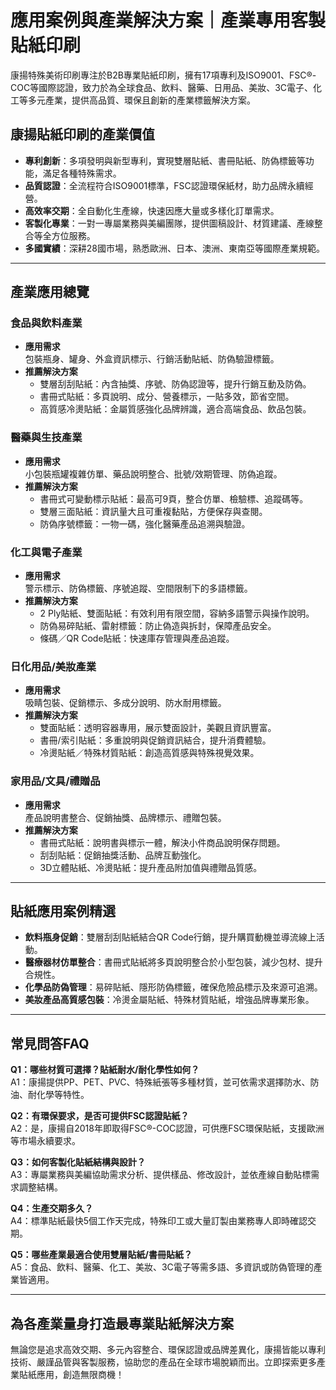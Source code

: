 # 應用案例與產業解決方案｜產業專用客製貼紙印刷

康揚特殊美術印刷專注於B2B專業貼紙印刷，擁有17項專利及ISO9001、FSC®-COC等國際認證，致力於為全球食品、飲料、醫藥、日用品、美妝、3C電子、化工等多元產業，提供高品質、環保且創新的產業標籤解決方案。

## 康揚貼紙印刷的產業價值

- **專利創新**：多項發明與新型專利，實現雙層貼紙、書冊貼紙、防偽標籤等功能，滿足各種特殊需求。
- **品質認證**：全流程符合ISO9001標準，FSC認證環保紙材，助力品牌永續經營。
- **高效率交期**：全自動化生產線，快速因應大量或多樣化訂單需求。
- **客製化專業**：一對一專屬業務與美編團隊，提供圖稿設計、材質建議、產線整合等全方位服務。
- **多國實績**：深耕28國市場，熟悉歐洲、日本、澳洲、東南亞等國際產業規範。

---

## 產業應用總覽

### 食品與飲料產業

- **應用需求**  
  包裝瓶身、罐身、外盒資訊標示、行銷活動貼紙、防偽驗證標籤。
- **推薦解決方案**  
  - 雙層刮刮貼紙：內含抽獎、序號、防偽認證等，提升行銷互動及防偽。
  - 書冊式貼紙：多頁說明、成分、營養標示，一貼多效，節省空間。
  - 高質感冷燙貼紙：金屬質感強化品牌辨識，適合高端食品、飲品包裝。

### 醫藥與生技產業

- **應用需求**  
  小包裝瓶罐複雜仿單、藥品說明整合、批號/效期管理、防偽追蹤。
- **推薦解決方案**  
  - 書冊式可變動標示貼紙：最高可9頁，整合仿單、檢驗標、追蹤碼等。
  - 雙層三面貼紙：資訊量大且可重複黏貼，方便保存與查閱。
  - 防偽序號標籤：一物一碼，強化醫藥產品追溯與驗證。

### 化工與電子產業

- **應用需求**  
  警示標示、防偽標籤、序號追蹤、空間限制下的多語標籤。
- **推薦解決方案**  
  - 2 Ply貼紙、雙面貼紙：有效利用有限空間，容納多語警示與操作說明。
  - 防偽易碎貼紙、雷射標籤：防止偽造與拆封，保障產品安全。
  - 條碼／QR Code貼紙：快速庫存管理與產品追蹤。

### 日化用品/美妝產業

- **應用需求**  
  吸睛包裝、促銷標示、多成分說明、防水耐用標籤。
- **推薦解決方案**  
  - 雙面貼紙：透明容器專用，展示雙面設計，美觀且資訊豐富。
  - 書冊/索引貼紙：多重說明與促銷資訊結合，提升消費體驗。
  - 冷燙貼紙／特殊材質貼紙：創造高質感與特殊視覺效果。

### 家用品/文具/禮贈品

- **應用需求**  
  產品說明書整合、促銷抽獎、品牌標示、禮贈包裝。
- **推薦解決方案**  
  - 書冊式貼紙：說明書與標示一體，解決小件商品說明保存問題。
  - 刮刮貼紙：促銷抽獎活動、品牌互動強化。
  - 3D立體貼紙、冷燙貼紙：提升產品附加值與禮贈品質感。

---

## 貼紙應用案例精選

- **飲料瓶身促銷**：雙層刮刮貼紙結合QR Code行銷，提升購買動機並導流線上活動。
- **醫療器材仿單整合**：書冊式貼紙將多頁說明整合於小型包裝，減少包材、提升合規性。
- **化學品防偽管理**：易碎貼紙、隱形防偽標籤，確保危險品標示及來源可追溯。
- **美妝產品高質感包裝**：冷燙金屬貼紙、特殊材質貼紙，增強品牌專業形象。

---

## 常見問答FAQ

**Q1：哪些材質可選擇？貼紙耐水/耐化學性如何？**  
A1：康揚提供PP、PET、PVC、特殊紙張等多種材質，並可依需求選擇防水、防油、耐化學等特性。

**Q2：有環保要求，是否可提供FSC認證貼紙？**  
A2：是，康揚自2018年即取得FSC®-COC認證，可供應FSC環保貼紙，支援歐洲等市場永續要求。

**Q3：如何客製化貼紙結構與設計？**  
A3：專屬業務與美編協助需求分析、提供樣品、修改設計，並依產線自動貼標需求調整結構。

**Q4：生產交期多久？**  
A4：標準貼紙最快5個工作天完成，特殊印工或大量訂製由業務專人即時確認交期。

**Q5：哪些產業最適合使用雙層貼紙/書冊貼紙？**  
A5：食品、飲料、醫藥、化工、美妝、3C電子等需多語、多資訊或防偽管理的產業皆適用。

---

## 為各產業量身打造最專業貼紙解決方案

無論您是追求高效交期、多元內容整合、環保認證或品牌差異化，康揚皆能以專利技術、嚴謹品管與客製服務，協助您的產品在全球市場脫穎而出。立即探索更多產業貼紙應用，創造無限商機！